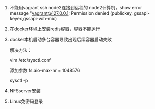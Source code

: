 
1. 不能用vagrant ssh node2连接到远程的 node2计算机，show error message "vagrant@127.0.0.1: Permission denied (publickey, gssapi-keyex,gssapi-wih-mic)

2. 在docker环境上安装redis容器，容器不能运行

3. docker本机启动多台容器导致出现后续容器启动失败

   解决方法：
   
   vim /etc/sysctl.conf
   
   添加参数 fs.aio-max-nr = 1048576
   
   sysctl -p
   
4. NFSserver安装
5. Linux免密码登录
